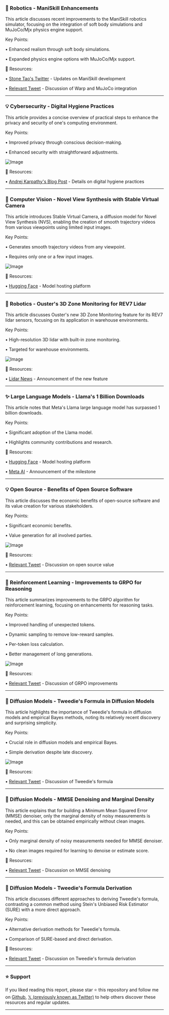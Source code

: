 ### 🤖 Robotics - ManiSkill Enhancements

This article discusses recent improvements to the ManiSkill robotics simulator, focusing on the integration of soft body simulations and MuJoCo/Mjx physics engine support.

Key Points:

• Enhanced realism through soft body simulations.

• Expanded physics engine options with MuJoCo/Mjx support.


🔗 Resources:

• [Stone Tao's Twitter](https://x.com/Stone_Tao) - Updates on ManiSkill development

• [Relevant Tweet](https://x.com/Stone_Tao/status/1902104282117370175) -  Discussion of Warp and MuJoCo integration


---

### 💡 Cybersecurity - Digital Hygiene Practices

This article provides a concise overview of practical steps to enhance the privacy and security of one's computing environment.

Key Points:

• Improved privacy through conscious decision-making.

• Enhanced security with straightforward adjustments.


![Image](https://pbs.twimg.com/media/GmVqqZHa8AAe-yI?format=jpg&name=small)

🔗 Resources:

• [Andrej Karpathy's Blog Post](https://x.com/karpathy/status/1902046003567718810) -  Details on digital hygiene practices


---

### 🚀 Computer Vision - Novel View Synthesis with Stable Virtual Camera

This article introduces Stable Virtual Camera, a diffusion model for Novel View Synthesis (NVS), enabling the creation of smooth trajectory videos from various viewpoints using limited input images.

Key Points:

• Generates smooth trajectory videos from any viewpoint.

• Requires only one or a few input images.


![Image](https://pbs.twimg.com/ext_tw_video_thumb/1902043604312612864/pu/img/cEItmkbgZOqztuTI.jpg)

🔗 Resources:

• [Hugging Face](https://huggingface.co/) -  Model hosting platform


---

### 🤖 Robotics - Ouster's 3D Zone Monitoring for REV7 Lidar

This article discusses Ouster's new 3D Zone Monitoring feature for its REV7 lidar sensors, focusing on its application in warehouse environments.

Key Points:

• High-resolution 3D lidar with built-in zone monitoring.

• Targeted for warehouse environments.


![Image](https://pbs.twimg.com/media/GmVbf8Fa8AEu6L4?format=jpg&name=small)

🔗 Resources:

• [Lidar News](https://x.com/lidarnews/status/1902027201479877011) - Announcement of the new feature



---

### ✨  Large Language Models - Llama's 1 Billion Downloads

This article notes that Meta's Llama large language model has surpassed 1 billion downloads.

Key Points:

•  Significant adoption of the Llama model.

•  Highlights community contributions and research.


🔗 Resources:

• [Hugging Face](https://x.com/huggingface) - Model hosting platform

• [Meta AI](https://x.com/AIatMeta/status/1902004749647650912) -  Announcement of the milestone


---

### 💡 Open Source - Benefits of Open Source Software

This article discusses the economic benefits of open-source software and its value creation for various stakeholders.

Key Points:

• Significant economic benefits.

• Value generation for all involved parties.


![Image](https://pbs.twimg.com/media/GmRfplEaQAAL-kl?format=jpg&name=small)

🔗 Resources:

• [Relevant Tweet](https://x.com/clmt/status/1901965793413231090) - Discussion on open source value


---

### 🤖 Reinforcement Learning - Improvements to GRPO for Reasoning

This article summarizes improvements to the GRPO algorithm for reinforcement learning, focusing on enhancements for reasoning tasks.

Key Points:

• Improved handling of unexpected tokens.

• Dynamic sampling to remove low-reward samples.

• Per-token loss calculation.

• Better management of long generations.


![Image](https://pbs.twimg.com/media/GmQPKUJaAAA8zLR?format=jpg&name=small)

🔗 Resources:

• [Relevant Tweet](https://x.com/natolambert/status/1901758392043221072) - Discussion of GRPO improvements


---

### 🤖 Diffusion Models - Tweedie's Formula in Diffusion Models

This article highlights the importance of Tweedie's formula in diffusion models and empirical Bayes methods, noting its relatively recent discovery and surprising simplicity.

Key Points:

• Crucial role in diffusion models and empirical Bayes.

• Simple derivation despite late discovery.


![Image](https://pbs.twimg.com/media/GmS5AsQbMAEXn6B?format=jpg&name=small)

🔗 Resources:

• [Relevant Tweet](https://x.com/docmilanfar/status/1901858446200410249) - Discussion of Tweedie's formula


---

### 🤖 Diffusion Models - MMSE Denoising and Marginal Density

This article explains that for building a Minimum Mean Squared Error (MMSE) denoiser, only the marginal density of noisy measurements is needed, and this can be obtained empirically without clean images.


Key Points:

• Only marginal density of noisy measurements needed for MMSE denoiser.

• No clean images required for learning to denoise or estimate score.


🔗 Resources:

• [Relevant Tweet](https://x.com/docmilanfar/status/1901858458535899317) - Discussion on MMSE denoising


---

### 🤖 Diffusion Models - Tweedie's Formula Derivation

This article discusses different approaches to deriving Tweedie's formula, contrasting a common method using Stein's Unbiased Risk Estimator (SURE) with a more direct approach.

Key Points:

•  Alternative derivation methods for Tweedie's formula.

•  Comparison of SURE-based and direct derivation.


🔗 Resources:

• [Relevant Tweet](https://x.com/docmilanfar/status/1901858460142387619) - Discussion on Tweedie's formula derivation


---

### ⭐️ Support

If you liked reading this report, please star ⭐️ this repository and follow me on [Github](https://github.com/Drix10), [𝕏 (previously known as Twitter)](https://x.com/DRIX_10_) to help others discover these resources and regular updates.

---